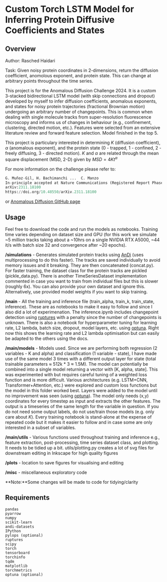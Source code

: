 # Custom Torch LSTM Model for Inferring Protein Diffusive Coefficients and States

## Overview 

Author: Rasched Haidari <br>

Task: Given noisy protein coordinates in 2-dimensions, return the diffusion coefficient, anomolous exponent, and protein state. This can change at arbitrary points throughout the time series.

This project is for the Anomalous Diffusion Challenge 2024. It is a custom 3-stacked bidirectional LSTM model (with skip connections and dropout) developed by myself to infer diffusion coefficients, anomalous exponents, and states for noisy protein trajectories (fractional Brownian motion) undergoing an arbitrary number of changepoints. This is common when dealing with single molecule tracks from super-resolution fluorescence microscopy and informs us of changes in behaviour (e.g., confinement, clustering, directed motion, etc.). Features were selected from an extensive literature review and forward feature selection. Model finished in the top 5.

This project is particulary interested in determining $K$ (diffusion coefficient), $\alpha$ (anomalous exponent), and the protein state (0 - trapped, 1 - confined, 2 - freely diffusing, 3 - directed motion). $K$ and $\alpha$ are related through the mean square displacement (MSD, 2-D) given by $MSD = 4Kt^\alpha$

For more information on the challenge please refer to:

``` python
G. Muñoz-Gil, H. Bachimanchi ...  C. Manzo
In-principle accepted at Nature Communications (Registered Report Phase 1)
arXiv:2311.18100
https://doi.org/10.48550/arXiv.2311.18100
```
or [Anomalous Diffusion GitHub page](https://github.com/AnDiChallenge/andi_datasets)


## Usage

Feel free to download the code and run the models as notebooks.
Training time varies depending on dataset size and GPU (for this work we simulate ~5 million tracks taking about a ~10hrs on a single NVIDIA RTX A5000, ~44 it/s with batch size 32 and convergence after ~20 epochs).

**/simulations** - Generates simulated protein tracks using [AnDi](https://github.com/AnDiChallenge/andi_datasets) (uses multiprocessing to do this faster). The tracks are saved individually to avoid memory issues and it breaking. They are then concatenated (concat.py). For faster training, the dataset class for the protein tracks are pickled (pickle_data.py). There is another TimeSeriesDataset implementation commented in case you want to train from individual files but this is slower (roughly 6x). You can also provide your own dataset and ignore this. Alternatively, use provided model weights if you want to skip training. <br>

**/main** - All the training and inference file (train_alpha, train_k, train_state, inference). These are as notebooks to make it easy to follow and since I also did a lot of experimenation. The inference.ipynb includes changepoint detection using [ruptures](https://github.com/deepcharles/ruptures) with a penalty since the number of changepoints is unknown. There is also a notebook for hyperparameter tuning for learning rate, L2 lambda, batch size, dropout, model layers, etc. using [optuna](https://github.com/optuna/optuna).  Right now this shows the learning rate and L2 lambda optimisation but can easily be adapted to the others using the docs. <br>

**/main/models** - Models used. Since we are performing both regression (2 variables - K and alpha) and classification (1 variable - state), I have made use of the same model 3 times with a different output layer for state (total trainable parameters ≈ 512k * 3 ≈ 1.5M). The model can potentially be combined into a single model returning a vector with [K, alpha, state]. This was experimented with but requires careful tuning of a weighted loss function and is more difficult. Various architectures (e.g. LSTM+CNN, Transformer+Attention, etc.) were explored and custom loss functions but the model in this folder worked best. Layers were added to the model until no improvement was seen (using [optuna](https://github.com/optuna/optuna)). The model only needs (x,y) coordinates for every timestep as input and extracts the other features. The output is a timeseries of the same length for the variable in question. If you do not need some output labels, do not use/train those models (e.g. only care about $K$). Every training notebook is stand-alone at the expense of repeated code but it makes it easier to follow and in case some are only interested in a subset of variables.<br>

**/main/utils** - Various functions used throughout training and inference e.g., feature extraction, post-processing, time series dataset class, and plotting. It needs to be tidied up a bit. utils/plotting.py creates a lot of svg files for downstream editing in Inkscape for high quality figures <br>

**/plots** - location to save figures for visualising and editing

**/misc** - miscellaneous exploratory code

**Note:**Some changes will be made to code for tidying/clarity

## Requirements 
```
pandas
pyarrow
numpy
scikit-learn
andi-datasets
IPython
pylops (optional)
ruptures
scipy
torch
tensorboard
torchinfo
tqdm
matplotlib
torchmetrics
optuna (optional)
```

